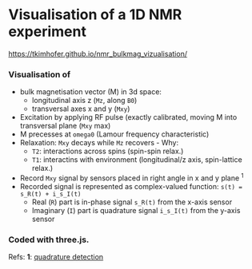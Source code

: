 # Visualisation of a 1D NMR experiment

https://tkimhofer.github.io/nmr_bulkmag_vizualisation/

### Visualisation of
- bulk magnetisation vector (M) in 3d space:
  - longitudinal axis z (`Mz`, along `B0`)
  - transversal axes x and y (`Mxy`)
- Excitation by applying RF pulse (exactly calibrated, moving M into transversal plane (`Mxy` max)
- M precesses at `omega0` (Lamour frequency characteristic) 
- Relaxation: `Mxy` decays while `Mz` recovers - Why:
  - `T2`: interactions across spins (spin-spin relax.)
  - `T1`: interactins with environment (longitudinal/z axis, spin-lattice relax.)
- Record `Mxy` signal by sensors placed in right angle in x and y plane <sup id="quad">1</sup>
- Recorded signal is represented as complex-valued function: `s(t) = s_R(t) + i_s_I(t)` 
    - Real (`R`) part is in-phase signal `s_R(t)` from the x-axis sensor
    - Imaginary (`I`) part is quadrature signal `i_s_I(t)` from the y-axis sensor


### Coded with three.js.

Refs:
<b id="quad">1</b>: [quadrature detection](https://en.wikipedia.org/wiki/In-phase_and_quadrature_components)
